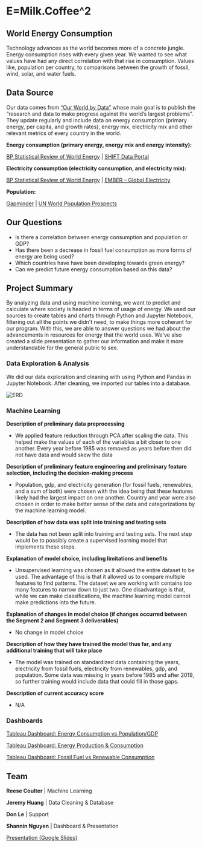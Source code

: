 # E=Milk.Coffee^2

## World Energy Consumption

Technology advances as the world becomes more of a concrete jungle. Energy consumption rises with every given year. We wanted to see what values have had any direct correlation with that rise in consumption. Values like, population per country, to comparisons between the growth of fossil, wind, solar, and water fuels. 

## Data Source

Our data comes from [“Our World by Data”](https://ourworldindata.org/) whose main goal is to publish the “research and data to make progress against the world’s largest problems”. They update regularly and include data on energy consumption (primary energy, per capita, and growth rates), energy mix, electricity mix and other relevant metrics of every country in the world.

**Energy consumption (primary energy, energy mix and energy intensity):** 

[BP Statistical Review of World Energy](https://www.bp.com/en/global/corporate/energy-economics/statistical-review-of-world-energy.html) | [SHIFT Data Portal](https://www.theshiftdataportal.org/energy)

**Electricity consumption (electricity consumption, and electricity mix):** 

[BP Statistical Review of World Energy](https://ember.shinyapps.io/GlobalElectricityDashboard/) | [EMBER – Global Electricity](https://github.com/owid/energy-data/blob/master/owid-energy-codebook.csv)

**Population:** 

[Gapminder](http://Gapminder) | [UN World Population Prospects](https://population.un.org/wpp/)

## Our Questions

- Is there a correlation between energy consumption and population or GDP?
- Has there been a decrease in fossil fuel consumption as more forms of energy are being used?
- Which countries have have been developing towards green energy?
- Can we predict future energy consumption based on this data?

## Project Summary

By analyzing data and using machine learning, we want to predict and calculate where society is headed in terms of usage of energy. We used our sources to create tables and charts through Python and Jupyter Notebook, filtering out all the points we didn't need, to make things more coherant for our program. With this, we are able to answer questions we had about the advancements in resources for energy that the world uses. We've also created a slide presentation to gather our information and make it more understandable for the general public to see.

### Data Exploration & Analysis

We did our data exploration and cleaning with using Python and Pandas in Jupyter Notebook. After cleaning, we imported our tables into a database.

![ERD](https://github.com/jeremysz0419/sunshine-city/blob/main/Resources/SQL/ERD.png?raw=true)

### Machine Learning

**Description of preliminary data preprocessing**

- We applied feature reduction through PCA after scaling the data. This helped make the values of each of the variables a bit closer to one another. Every year before 1985 was removed as years before then did not have data and would skew the data

**Description of preliminary feature engineering and preliminary feature selection, including the decision-making process**

- Population, gdp, and electricity generation (for fossil fuels, renewables, and a sum of both) were chosen with the idea being that these features likely had the largest impact on one another. Country and year were also chosen in order to make better sense of the data and categorizations by the machine learning model.

**Description of how data was split into training and testing sets**

- The data has not been split into training and testing sets. The next step would be to possibly create a supervised learning model that implements these steps.

**Explanation of model choice, including limitations and benefits**

- Unsupervised learning was chosen as it allowed the entire dataset to be used. The advantage of this is that it allowed us to compare multiple features to find patterns. The dataset we are working with contains too many features to narrow down to just two. One disadvantage is that, while we can make classifications, the machine learning model cannot make predictions into the future.

**Explanation of changes in model choice (if changes occurred between the Segment 2 and Segment 3 deliverables)**

- No change in model choice

**Description of how they have trained the model thus far, and any additional training that will take place**

- The model was trained on standardized data containing the years, electricity from fossil fuels, electricity from renewables, gdp, and population. Some data was missing in years before 1985 and after 2019, so further training would include data that could fill in those gaps.

**Description of current accuracy score**

- N/A

### Dashboards

[Tableau Dashboard: Energy Consumption vs Population/GDP](https://public.tableau.com/app/profile/shannin/viz/Bootcamp_Population_GDP/DashboardConsumptionvsPopulationGDP)

[Tableau Dashboard: Energy Production & Consumption](https://public.tableau.com/app/profile/shannin/viz/Bootcamp_Tableau_Workbook/DashboardProductionConsumption)

[Tableau Dashboard: Fossil Fuel vs Renewable Consumption](https://public.tableau.com/app/profile/shannin/viz/Consumption_Fossil_Renew/Dashboard4)

## Team 
**Reese Coulter** | Machine Learning

**Jeremy Huang** | Data Cleaning & Database

**Don Le** | Support

**Shannin Nguyen** | Dashboard & Presentation

[Presentation (Google Slides)](https://docs.google.com/presentation/d/1uGr3xCaAL2nob9lxsIIZrufKP7x608zHX9uSRoTS15k/edit?usp=sharing)
